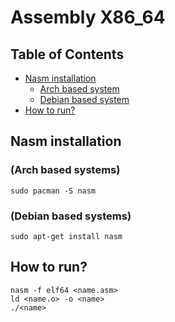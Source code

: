 # Assembly X86_64
## Table of Contents  
- [Nasm installation](#nasm-installation)  
  * [Arch based system](#arch-based-systems)  
  * [Debian based system](#debian-based-systems)  
- [How to run?](#how-to-run)  
## Nasm installation  
### (Arch based systems)  
```
sudo pacman -S nasm
```
### (Debian based systems) 
```
sudo apt-get install nasm
```
## How to run?  
```
nasm -f elf64 <name.asm>
ld <name.o> -o <name>
./<name>
```
